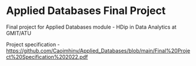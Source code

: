 # Applied Databases Final Project

Final project for Applied Databases module - HDip in Data Analytics at GMIT/ATU

Project specification - https://github.com/Caoimhinv/Applied_Databases/blob/main/Final%20Project%20Specification%202022.pdf